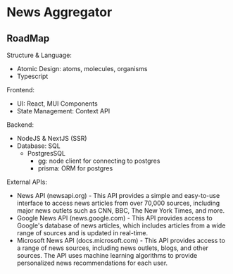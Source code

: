 # News Aggregator

## RoadMap

Structure & Language:

- Atomic Design: atoms, molecules, organisms
- Typescript

Frontend:

- UI: React, MUI Components
- State Management: Context API

Backend:

- NodeJS & NextJS (SSR)
- Database: SQL
  - PostgresSQL
    - gg: node client for connecting to postgres
    - prisma: ORM for postgres

External APIs:

- News API (newsapi.org) - This API provides a simple and easy-to-use interface to access news articles from over 70,000 sources, including major news outlets such as CNN, BBC, The New York Times, and more.
- Google News API (news.google.com) - This API provides access to Google's database of news articles, which includes articles from a wide range of sources and is updated in real-time.
- Microsoft News API (docs.microsoft.com) - This API provides access to a range of news sources, including news outlets, blogs, and other sources. The API uses machine learning algorithms to provide personalized news recommendations for each user.
